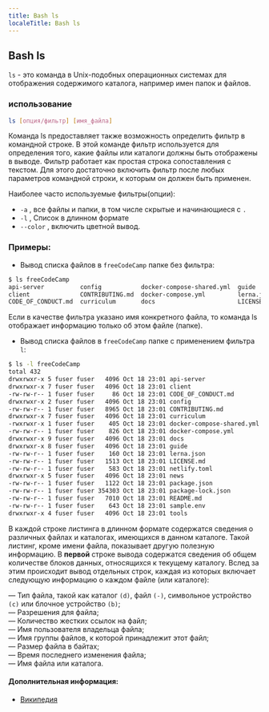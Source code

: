 ```yaml
---
title: Bash ls
localeTitle: Bash ls
---
```

## Bash ls

`ls` - это команда в Unix-подобных операционных системах для отображения содержимого каталога, например имен папок и файлов.

### использование

```bash
ls [опция/фильтр] [имя_файла] 
```

Команда ls предоставляет также возможность определить фильтр в командной строке. 
В этой команде фильтр используется для определения того, какие файлы или каталоги должны быть отображены в выводе.
Фильтр работает как простая строка сопоставления с текстом. Для этого достаточно включить фильтр после любых параметров командной строки, к которым он должен быть применен.


Наиболее часто используемые фильтры(опции):

*   `-a` , все файлы и папки, в том числе скрытые и начинающиеся с `.`
*   `-l` , Список в длинном формате
*   `--color` , включить цветной вывод.

### Примеры:

* Вывод списка файлов в `freeCodeCamp` папке без фильтра: 

```bash
$ ls freeCodeCamp 
api-server          config           docker-compose-shared.yml  guide       netlify.toml  package-lock.json  tools
client              CONTRIBUTING.md  docker-compose.yml         lerna.json  news          README.md
CODE_OF_CONDUCT.md  curriculum       docs                       LICENSE.md  package.json  sample.env
```
Если в качестве фильтра указано имя конкретного файла, то команда ls отображает информацию только об этом файле (папке).

* Вывод списка файлов в `freeCodeCamp` папке с применением фильтра `l`:

```bash
$ ls -l freeCodeCamp 
total 432
drwxrwxr-x 5 fuser fuser   4096 Oct 18 23:01 api-server
drwxrwxr-x 7 fuser fuser   4096 Oct 18 23:01 client
-rw-rw-r-- 1 fuser fuser     86 Oct 18 23:01 CODE_OF_CONDUCT.md
drwxrwxr-x 2 fuser fuser   4096 Oct 18 23:01 config
-rw-rw-r-- 1 fuser fuser   8965 Oct 18 23:01 CONTRIBUTING.md
drwxrwxr-x 7 fuser fuser   4096 Oct 18 23:01 curriculum
-rwxrwxr-x 1 fuser fuser    405 Oct 18 23:01 docker-compose-shared.yml
-rw-rw-r-- 1 fuser fuser    826 Oct 18 23:01 docker-compose.yml
drwxrwxr-x 9 fuser fuser   4096 Oct 18 23:01 docs
drwxrwxr-x 8 fuser fuser   4096 Oct 18 23:01 guide
-rw-rw-r-- 1 fuser fuser    160 Oct 18 23:01 lerna.json
-rw-rw-r-- 1 fuser fuser   1513 Oct 18 23:01 LICENSE.md
-rw-rw-r-- 1 fuser fuser    583 Oct 18 23:01 netlify.toml
drwxrwxr-x 5 fuser fuser   4096 Oct 18 23:01 news
-rw-rw-r-- 1 fuser fuser   1122 Oct 18 23:01 package.json
-rw-rw-r-- 1 fuser fuser 354303 Oct 18 23:01 package-lock.json
-rw-rw-r-- 1 fuser fuser   7010 Oct 18 23:01 README.md
-rw-rw-r-- 1 fuser fuser    643 Oct 18 23:01 sample.env
drwxrwxr-x 4 fuser fuser   4096 Oct 18 23:01 tools
```

В каждой строке листинга в длинном формате содержатся сведения о различных файлах и каталогах, имеющихся в данном каталоге. Такой листинг, кроме имени файла, показывает другую полезную информацию. В <strong>первой</strong> строке вывода содержатся сведения об общем количестве блоков данных, относящихся к текущему каталогу. Вслед за этим происходит вывод отдельных строк, каждая из которых включает следующую информацию о каждом файле (или каталоге):

&mdash; Тип файла, такой как каталог `(d)`, файл `(-)`, символьное устройство `(c)` или блочное устройство `(b)`; <br>
&mdash; Разрешения для файла;<br>
&mdash; Количество жестких ссылок на файл;<br>
&mdash; Имя пользователя владельца файла;<br>
&mdash; Имя группы файлов, к которой принадлежит этот файл;<br>
&mdash; Размер файла в байтах;<br>
&mdash; Время последнего изменения файла;<br>
&mdash; Имя файла или каталога.<br>

#### Дополнительная информация:

*   [Википедия](https://ru.wikipedia.org/wiki/Ls)
